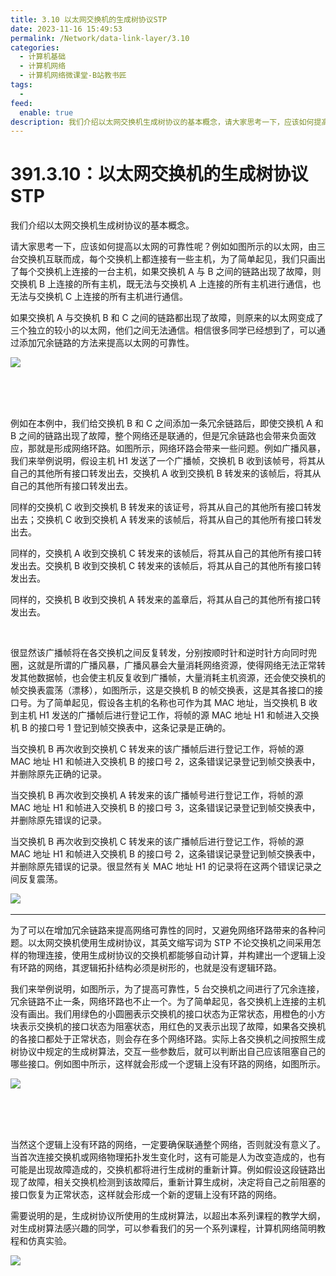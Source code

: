```yaml
---
title: 3.10 以太网交换机的生成树协议STP
date: 2023-11-16 15:49:53
permalink: /Network/data-link-layer/3.10
categories:
  - 计算机基础
  - 计算机网络
  - 计算机网络微课堂-B站教书匠
tags:
  - 
feed:
  enable: true
description: 我们介绍以太网交换机生成树协议的基本概念，请大家思考一下，应该如何提高以太网的可靠性呢？例如如图所示的以太网，由三台交换机互联而成，每个交换机上都连接有一些主机，为了简单起见，我们只画出了每个交换机上连接的一台主机，如果交换机A与B之间的链路出现了故障，则交换机B上连接的所有主机，既无法与交换机A上连接的所有主机进行通信，也无法与交换机C上连接的所有主机进行通信。
---
```



# 391.3.10：以太网交换机的生成树协议 STP

我们介绍以太网交换机生成树协议的基本概念。

<!-- more -->

请大家思考一下，应该如何提高以太网的可靠性呢？例如如图所示的以太网，由三台交换机互联而成，每个交换机上都连接有一些主机，为了简单起见，我们只画出了每个交换机上连接的一台主机，如果交换机 A 与 B 之间的链路出现了故障，则交换机 B 上连接的所有主机，既无法与交换机 A 上连接的所有主机进行通信，也无法与交换机 C 上连接的所有主机进行通信。

如果交换机 A 与交换机 B 和 C 之间的链路都出现了故障，则原来的以太网变成了三个独立的较小的以太网，他们之间无法通信。相信很多同学已经想到了，可以通过添加冗余链路的方法来提高以太网的可靠性。

‍![](https://image.peterjxl.com/blog/image-20240525113427-j2lht3i.png)

‍

‍

例如在本例中，我们给交换机 B 和 C 之间添加一条冗余链路后，即使交换机 A 和 B 之间的链路出现了故障，整个网络还是联通的，但是冗余链路也会带来负面效应，那就是形成网络环路。如图所示，网络环路会带来一些问题。例如广播风暴，我们来举例说明，假设主机 H1 发送了一个广播帧，交换机 B 收到该帧号，将其从自己的其他所有接口转发出去，交换机 A 收到交换机 B 转发来的该帧后，将其从自己的其他所有接口转发出去。

同样的交换机 C 收到交换机 B 转发来的该证号，将其从自己的其他所有接口转发出去；交换机 C 收到交换机 A 转发来的该帧后，将其从自己的其他所有接口转发出去。

同样的，交换机 A 收到交换机 C 转发来的该帧后，将其从自己的其他所有接口转发出去。交换机 B 收到交换机 C 转发来的该帧后，将其从自己的其他所有接口转发出去。

同样的，交换机 B 收到交换机 A 转发来的盖章后，将其从自己的其他所有接口转发出去。

‍

很显然该广播帧将在各交换机之间反复转发，分别按顺时针和逆时针方向同时兜圈，这就是所谓的广播风暴，广播风暴会大量消耗网络资源，使得网络无法正常转发其他数据帧，也会使主机反复收到广播帧，大量消耗主机资源，还会使交换机的帧交换表震荡（漂移），如图所示，这是交换机 B 的帧交换表，这是其各接口的接口号。为了简单起见，假设各主机的名称也可作为其 MAC 地址，当交换机 B 收到主机 H1 发送的广播帧后进行登记工作，将帧的源 MAC 地址 H1 和帧进入交换机 B 的接口号 1 登记到帧交换表中，这条记录是正确的。

当交换机 B 再次收到交换机 C 转发来的该广播帧后进行登记工作，将帧的源 MAC 地址 H1 和帧进入交换机 B 的接口号 2，这条错误记录登记到帧交换表中，并删除原先正确的记录。

当交换机 B 再次收到交换机 A 转发来的该广播帧号进行登记工作，将帧的源 MAC 地址 H1 和帧进入交换机 B 的接口号 3，这条错误记录登记到帧交换表中，并删除原先错误的记录。

当交换机 B 再次收到交换机 C 转发来的该广播帧后进行登记工作，将帧的源 MAC 地址 H1 和帧进入交换机 B 的接口号 2，这条错误记录登记到帧交换表中，并删除原先错误的记录。很显然有关 MAC 地址 H1 的记录将在这两个错误记录之间反复震荡。

​![](https://image.peterjxl.com/blog/image-20211222215348-3v0l161.png)​

---

为了可以在增加冗余链路来提高网络可靠性的同时，又避免网络环路带来的各种问题。以太网交换机使用生成树协议，其英文缩写词为 STP 不论交换机之间采用怎样的物理连接，使用生成树协议的交换机都能够自动计算，并构建出一个逻辑上没有环路的网络，其逻辑拓扑结构必须是树形的，也就是没有逻辑环路。

我们来举例说明，如图所示，为了提高可靠性，5 台交换机之间进行了冗余连接，冗余链路不止一条，网络环路也不止一个。为了简单起见，各交换机上连接的主机没有画出。我们用绿色的小圆圈表示交换机的接口状态为正常状态，用橙色的小方块表示交换机的接口状态为阻塞状态，用红色的叉表示出现了故障，如果各交换机的各接口都处于正常状态，则会存在多个网络环路。实际上各交换机之间按照生成树协议中规定的生成树算法，交互一些参数后，就可以判断出自己应该阻塞自己的哪些接口。例如图中所示，这样就会形成一个逻辑上没有环路的网络，如图所示。

​![](https://image.peterjxl.com/blog/image-20240523141928-54nn35l.png)​

‍

‍

当然这个逻辑上没有环路的网络，一定要确保联通整个网络，否则就没有意义了。当首次连接交换机或网络物理拓扑发生变化时，这有可能是人为改变造成的，也有可能是出现故障造成的，交换机都将进行生成树的重新计算。例如假设这段链路出现了故障，相关交换机检测到该故障后，重新计算生成树，决定将自己之前阻塞的接口恢复为正常状态，这样就会形成一个新的逻辑上没有环路的网络。

需要说明的是，生成树协议所使用的生成树算法，以超出本系列课程的教学大纲，对生成树算法感兴趣的同学，可以参看我们的另一个系列课程，计算机网络简明教程和仿真实验。

​![](https://image.peterjxl.com/blog/image-20211222220440-byb53h7.png)​

‍

‍
